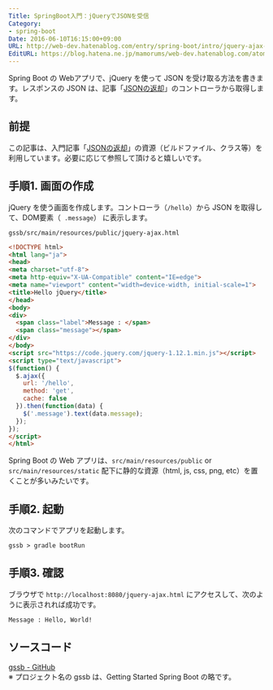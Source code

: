 ```yaml
---
Title: SpringBoot入門：jQueryでJSONを受信
Category:
- spring-boot
Date: 2016-06-10T16:15:00+09:00
URL: http://web-dev.hatenablog.com/entry/spring-boot/intro/jquery-ajax-json
EditURL: https://blog.hatena.ne.jp/mamorums/web-dev.hatenablog.com/atom/entry/10328749687179106284
---
```


Spring Boot の Webアプリで、jQuery を使って JSON を受け取る方法を書きます。レスポンスの JSON は、記事「[JSONの返却](/entry/spring-boot/intro/response-json)」のコントローラから取得します。


## 前提
この記事は、入門記事「[JSONの返却](/entry/spring-boot/intro/response-json)」の資源（ビルドファイル、クラス等）を利用しています。必要に応じて参照して頂けると嬉しいです。


## 手順1. 画面の作成
jQuery を使う画面を作成します。コントローラ（`/hello`）から JSON を取得して、DOM要素（` .message`） に表示します。

`gssb/src/main/resources/public/jquery-ajax.html`

```html
<!DOCTYPE html>
<html lang="ja">
<head>
<meta charset="utf-8">
<meta http-equiv="X-UA-Compatible" content="IE=edge">
<meta name="viewport" content="width=device-width, initial-scale=1">
<title>Hello jQuery</title>
</head>
<body>
<div>
  <span class="label">Message : </span>
  <span class="message"></span>
</div>
</body>
<script src="https://code.jquery.com/jquery-1.12.1.min.js"></script>
<script type="text/javascript">
$(function() {
  $.ajax({
    url: '/hello',
    method: 'get',
    cache: false
  }).then(function(data) {
    $('.message').text(data.message);
  });
});
</script>
</html>
```

Spring Boot の Web アプリは、`src/main/resources/public` or `src/main/resources/static` 配下に静的な資源（html, js, css, png, etc）を置くことが多いみたいです。


## 手順2. 起動
次のコマンドでアプリを起動します。

```txt
gssb > gradle bootRun
```


## 手順3. 確認
ブラウザで `http://localhost:8080/jquery-ajax.html` にアクセスして、次のように表示されれば成功です。

```txt
Message : Hello, World!
```


## ソースコード
[gssb - GitHub](https://github.com/mamorum/blog/tree/master/code/gssb)  
※ プロジェクト名の gssb は、Getting Started Spring Boot の略です。
